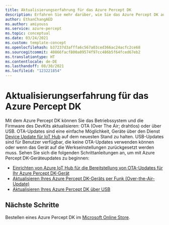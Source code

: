 ```yaml
---
title: Aktualisierungserfahrung für das Azure Percept DK
description: Erfahren Sie mehr darüber, wie Sie das Azure Percept DK auf dem neuesten Stand halten.
author: EthanChangAED
ms.author: amiyouss
ms.service: azure-percept
ms.topic: conceptual
ms.date: 03/24/2021
ms.custom: template-concept
ms.openlocfilehash: b37237d3afffa6c567a03ced366ac24acfc2ce68
ms.sourcegitcommit: 40866facf800a09574f97cc486b5f64fced67eb2
ms.translationtype: HT
ms.contentlocale: de-DE
ms.lasthandoff: 08/30/2021
ms.locfileid: "123221854"
---
```

# <a name="azure-percept-dk-update-experience"></a>Aktualisierungserfahrung für das Azure Percept DK

Mit dem Azure Percept DK können Sie das Betriebssystem und die Firmware des DevKits aktualisieren: OTA (Over The Air; drahtlos) oder über USB. OTA-Updates sind eine einfache Möglichkeit, Geräte über den Dienst [Device Update für IoT Hub](../iot-hub-device-update/index.yml) auf dem neuesten Stand zu halten. USB-Updates sind für Benutzer verfügbar, die keine OTA-Updates verwenden können oder wenn das Gerät auf die Werkseinstellungen zurückgesetzt werden muss. Sehen Sie sich die folgenden Schrittanleitungen an, um mit Azure Percept DK-Geräteupdates zu beginnen:

- [Einrichten von Azure IoT Hub für die Bereitstellung von OTA-Updates für Ihr Azure Percept DK-Gerät](./how-to-set-up-over-the-air-updates.md)
- [Aktualisieren Ihres Azure Percept DK-Geräts per Funk (Over-the-Air-Update)](./how-to-update-over-the-air.md)
- [Aktualisieren Ihres Azure Percept DK über USB](./how-to-update-via-usb.md)

## <a name="next-steps"></a>Nächste Schritte

Bestellen eines Azure Percept DK im [Microsoft Online Store](https://go.microsoft.com/fwlink/p/?LinkId=2155270).